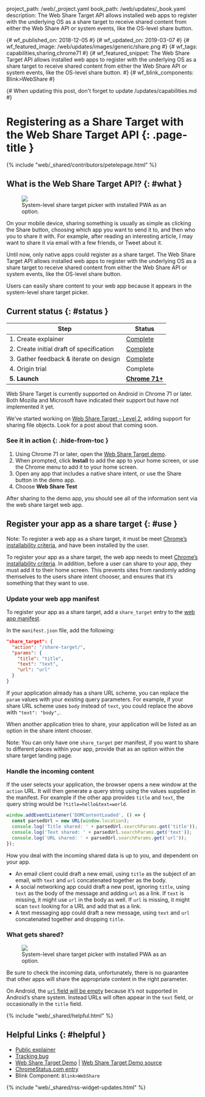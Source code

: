 project_path: /web/_project.yaml
book_path: /web/updates/_book.yaml
description: The Web Share Target API allows installed web apps to register with the underlying OS as a share target to receive shared content from either the Web Share API or system events, like the OS-level share button.

{# wf_published_on: 2018-12-05 #}
{# wf_updated_on: 2019-03-07 #}
{# wf_featured_image: /web/updates/images/generic/share.png #}
{# wf_tags: capabilities,sharing,chrome71 #}
{# wf_featured_snippet: The Web Share Target API allows installed web apps to register with the underlying OS as a share target to receive shared content from either the Web Share API or system events, like the OS-level share button. #}
{# wf_blink_components: Blink>WebShare #}

{# When updating this post, don't forget to update /updates/capabilities.md #}

# Registering as a Share Target with the Web Share Target API {: .page-title }

{% include "web/_shared/contributors/petelepage.html" %}

<div class="clearfix"></div>

## What is the Web Share Target API? {: #what }

<figure class="attempt-right">
  <img src="/web/updates/images/2018/12/wst-send.png">
  <figcaption>
    System-level share target picker with installed PWA as an option.
  </figcaption>
</figure>

On your mobile device, sharing something is usually as simple as clicking the
Share button, choosing which app you want to send it to, and then who you to
share it with. For example, after reading an interesting article, I may want
to share it via email with a few friends, or Tweet about it.

Until now, only native apps could register as a share target. The Web Share
Target API allows installed web apps to register with the underlying OS as a
share target to receive shared content from either the Web Share API or
system events, like the OS-level share button.

Users can easily share content to your web app because it appears in the
system-level share target picker.

<div class="clearfix"></div>

## Current status {: #status }

| Step                                       | Status                       |
| ------------------------------------------ | ---------------------------- |
| 1. Create explainer                        | [Complete][explainer]        |
| 2. Create initial draft of specification   | [Complete][spec]             |
| 3. Gather feedback & iterate on design     | [Complete][issues]           |
| 4. Origin trial                            | Complete                     |
| **5. Launch**                              | [**Chrome 71+**][cr-status]  |

Web Share Target is currently supported on Android in Chrome 71 or later. Both
Mozilla and Microsoft have indicated their support but have not implemented it
yet.

We’ve started working on
[Web Share Target - Level 2](https://wicg.github.io/web-share/level-2/), adding
support for sharing file objects. Look for a post about that coming soon.


### See it in action {: .hide-from-toc }

1. Using Chrome 71 or later, open the [Web Share Target demo][demo].
2. When prompted, click **Install** to add the app to your home screen, or
   use the Chrome menu to add it to your home screen.
3. Open any app that includes a native share intent, or use the Share button
   in the demo app.
4. Choose **Web Share Test**

After sharing to the demo app, you should see all of the information sent
via the web share target web app.


## Register your app as a share target {: #use }

Note: To register a web app as a share target, it must be meet
[Chrome’s installability criteria](/web/fundamentals/app-install-banners/#criteria),
and have been installed by the user.

To register your app as a share target, the web app needs to meet
[Chrome’s installability criteria](/web/fundamentals/app-install-banners/#criteria).
In addition, before a user can share to your app, they must add it to their
home screen. This prevents sites from randomly adding themselves to the users
share intent chooser, and ensures that it’s something that they want to use.


### Update your web app manifest

To register your app as a share target, add a `share_target` entry to the
[web app manifest](/web/fundamentals/web-app-manifest/).

In the `manifest.json` file, add the following:

```json
"share_target": {
  "action": "/share-target/",
  "params": {
    "title": "title",
    "text": "text",
    "url": "url"
  }
}
```

If your application already has a share URL scheme, you can replace the
`param` values with your existing query parameters. For example, if your share
URL scheme uses `body` instead of `text`, you could replace the above with
`"text": "body",`.

When another application tries to share, your application will be listed as an
option in the share intent chooser.

Note: You can only have one `share_target` per manifest, if you want to share
to different places within your app, provide that as an option within the
share target landing page.

### Handle the incoming content

If the user selects your application, the browser opens a new window at the
`action` URL. It will then generate a query string using the values supplied
in the manifest. For example if the other app provides `title` and `text`,
the query string would be `?title=hello&text=world`.


```js
window.addEventListener('DOMContentLoaded', () => {
  const parsedUrl = new URL(window.location);
  console.log('Title shared: ' + parsedUrl.searchParams.get('title'));
  console.log('Text shared: ' + parsedUrl.searchParams.get('text'));
  console.log('URL shared: ' + parsedUrl.searchParams.get('url'));
});
```

How you deal with the incoming shared data is up to you, and dependent on your
app.

* An email client could draft a new email, using `title` as the subject of an
  email, with `text` and `url` concatenated together as the body.
* A social networking app could draft a new post, ignoring `title`, using
  `text` as the body of the message and adding `url` as a link. If `text` is
  missing, it might use `url` in the body as well. If `url` is missing, it
  might scan `text` looking for a URL and add that as a link.
* A text messaging app could draft a new message, using `text` and `url`
  concatenated together and dropping `title`.


### What gets shared?

<figure class="attempt-right">
  <img src="/web/updates/images/2018/12/wst-receive.png">
  <figcaption>
    System-level share target picker with installed PWA as an option.
  </figcaption>
</figure>

Be sure to check the incoming data, unfortunately, there is no guarantee
that other apps will share the appropriate content in the right parameter.

On Android, the [`url` field will be empty](https://bugs.chromium.org/p/chromium/issues/detail?id=789379)
because it’s not supported in Android’s share system. Instead URLs will often
appear in the `text` field, or occasionally in the `title` field.

<div class="clearfix"></div>

{% include "web/_shared/helpful.html" %}


## Helpful Links {: #helpful }

* [Public explainer][explainer]
* [Tracking bug][cr-bug]
* [Web Share Target Demo][demo] | [Web Share Target Demo source][demo-source]
* [ChromeStatus.com entry][cr-status]
* Blink Component: `Blink>WebShare`

{% include "web/_shared/rss-widget-updates.html" %}

[spec]: https://wicg.github.io/web-share-target/
[demo]: https://web-share.glitch.me/
[demo-source]: https://glitch.com/edit/#!/web-share?path=index.html
[cr-bug]: https://bugs.chromium.org/p/chromium/issues/detail?id=668389
[cr-status]: https://www.chromestatus.com/features/5662315307335680
[explainer]: https://github.com/WICG/web-share-target/blob/master/docs/explainer.md
[issues]: https://github.com/WICG/web-share-target/issues
[wicg-discourse]: https://discourse.wicg.io/t/web-share-target-api-for-websites-to-receive-shared-content/1854
